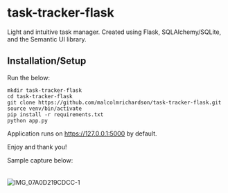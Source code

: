# task-tracker-flask
Light and intuitive task manager.
Created using Flask, SQLAlchemy/SQLite, and the Semantic UI library.
## Installation/Setup

Run the below:

```
mkdir task-tracker-flask
cd task-tracker-flask
git clone https://github.com/malcolmrichardson/task-tracker-flask.git
source venv/bin/activate
pip install -r requirements.txt
python app.py
```

Application runs on https://127.0.0.1:5000 by default.

Enjoy and thank you!

Sample capture below:
<br><br><br>
![IMG_07A0D219CDCC-1](https://user-images.githubusercontent.com/70815205/161170993-4aeb095a-5a30-4c4a-84d6-84b7a890cff3.jpeg)
